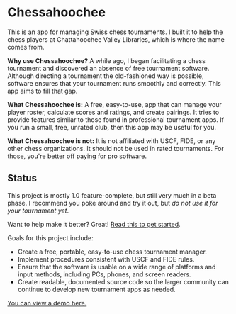 # Chessahoochee

This is an app for managing Swiss chess tournaments. I built it to help the chess players at Chattahoochee Valley Libraries, which is where the name comes from.

**Why use Chessahoochee?** A while ago, I began facilitating a chess tournament and discovered an absence of free tournament software. Although directing a tournament the old-fashioned way is possible, software ensures that your tournament runs smoothly and correctly. This app aims to fill that gap.

**What Chessahoochee is:** A free, easy-to-use, app that can manage your player roster, calculate scores and ratings, and create pairings. It tries to provide features similar to those found in professional tournament apps. If you run a small, free, unrated club, then this app may be useful for you.

**What Chessahoochee is not:** It is not affiliated with USCF, FIDE, or any other chess organizations. It should not be used in rated tournaments. For those, you're better off paying for pro software.

## Status

This project is mostly 1.0 feature-complete, but still very much in a beta phase. I recommend you poke around and try it out, but *do not use it for your tournament yet*. 

Want to help make it better? Great! [Read this to get started](CONTRIBUTING.md).

Goals for this project include:

- Create a free, portable, easy-to-use chess tournament manager.
- Implement procedures consistent with USCF and FIDE rules.
- Ensure that the software is usable on a wide range of platforms and input methods, including PCs, phones, and screen readers.
- Create readable, documented source code so the larger community can continue to develop new tournament apps as needed.

[You can view a demo here.](https://johnridesa.bike/chessahoochee/)